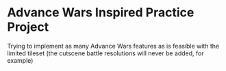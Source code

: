 # Advance Wars Inspired Practice Project

Trying to implement as many Advance Wars features as is feasible with the limited tileset (the cutscene battle resolutions will never be added, for example)
